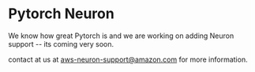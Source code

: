 # Pytorch Neuron

We know how great Pytorch is and we are working on adding Neuron support -- its coming very soon. 

contact at us at aws-neuron-support@amazon.com for more information.
